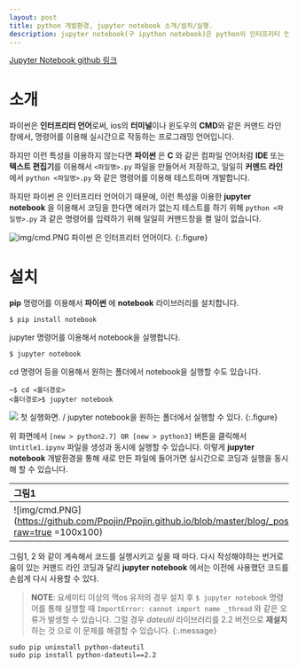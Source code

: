 ```yaml
---
layout: post
title: python 개발환경, jupyter notebook 소개/설치/실행.
description: jupyter notebook(구 ipython notebook)은 python이 인터프리터 언어인 점을 이용해서 실시간으로 코딩할 수 있는 개발환경입니다.
---
```


[Jupyter Notebook github 링크](https://github.com/jupyter/notebook)

# 소개
파이썬은 **인터프리터 언어**로써, ios의 **터미널**이나 윈도우의 **CMD**와 같은 커맨드 라인 창에서, 명령어를 이용해 실시간으로 작동하는 프로그래밍 언어입니다.

하지만 이런 특성을 이용하지 않는다면 **파이썬** 은 **C** 와 같은 컴파일 언어처럼 **IDE** 또는 **텍스트 편집기**를 이용해서 `<파일명>.py` 파일을 만들어서 저장하고, 일일히 **커멘드 라인**에서 `python <파일명>.py` 와 같은 명령어를 이용해 테스트하며 개발합니다.

하지만 파이썬 은 인터프리터 언어이기 때문에, 이런 특성을 이용한 **jupyter notebook** 을 이용해서 코딩을 한다면 에러가 없는지 테스트를 하기 위해 `python <파일명>.py` 과 같은 명령어를 입력하기 위해 일일히 커맨드창을 켤 일이 없습니다.

![img/cmd.PNG](https://raw.githubusercontent.com/Ppojin/Ppojin.github.io/master/blog/_posts/img/cmd.PNG)
파이썬 은 인터프리터 언어이다.
{:.figure}

# 설치
**pip** 명령어를 이용해서 **파이썬** 에 **notebook** 라이브러리를 설치합니다.
```
$ pip install notebook
```

jupyter 명령어를 이용해서 notebook을 실행합니다.
```
$ jupyter notebook
```

cd 명령어 등을 이용해서 원하는 폴더에서 notebook을 실행할 수도 있습니다.
```
~$ cd <폴더경로>
<폴더경로>$ jupyter notebook
```

![](https://github.com/Ppojin/Ppojin.github.io/blob/master/blog/_posts/img/notebook-첫_실행.PNG?raw=true)
첫 실행화면. / jupyter notebook을 원하는 폴더에서 실행할 수 있다.
{:.figure}

위 화면에서 `[new > python2.7] OR [new > python3]` 버튼을 클릭해서 `Untitle1.ipynv` 파일을 생성과 동시에 실행할 수 있습니다. 이렇게 **jupyter notebook** 개발환경을 통해 새로 만든 파일에 들어가면 실시간으로 코딩과 실행을 동시해 할 수 있습니다.

| 그림1         | 그림2         |
|:-------------|:-------------|
| ![img/cmd.PNG](https://github.com/Ppojin/Ppojin.github.io/blob/master/blog/_posts/img/cmd.PNG?raw=true =100x100) | ![](https://github.com/Ppojin/Ppojin.github.io/blob/master/blog/_posts/img/notebook-작동예시.PNG?raw=true =100x100) |

그림1, 2 와 같이 계속해서 코드를 실행시키고 싶을 때 마다. 다시 작성해야하는 번거로움이 있는 커맨드 라인 코딩과 달리 **jupyter notebook** 에서는 이전에 사용했던 코드를 손쉽게 다시 사용할 수 있다.


> **NOTE**: 요세미티 이상의 맥os 유저의 경우 설치 후 `$ jupyter notebook` 명령어를 통해 실행할 때 `ImportError: cannot import name _thread` 와 같은 오류가 발생할 수 있습니다. 그럴 경우 *dateutil* 라이브러리를 2.2 버전으로 **재설치**하는 것 으로 이 문제를 해결할 수 있습니다.
>{:.message}
>
```
sudo pip uninstall python-dateutil
sudo pip install python-dateutil==2.2
```